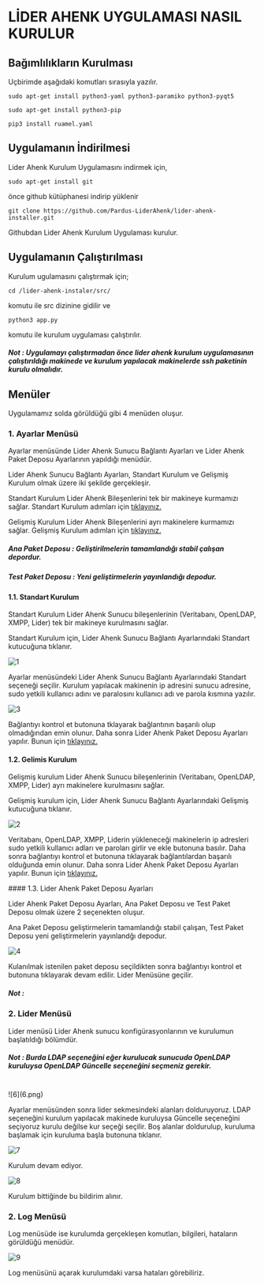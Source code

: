 # LİDER AHENK UYGULAMASI NASIL KURULUR

## Bağımlılıkların Kurulması

Uçbirimde aşağıdaki komutları sırasıyla yazılır.

````
sudo apt-get install python3-yaml python3-paramiko python3-pyqt5
````

````
sudo apt-get install python3-pip
````

````
pip3 install ruamel.yaml
````

## Uygulamanın İndirilmesi

Lider Ahenk Kurulum Uygulamasını indirmek için,

````
sudo apt-get install git
````

önce github kütüphanesi indirip yüklenir

````
git clone https://github.com/Pardus-LiderAhenk/lider-ahenk-installer.git
````

Githubdan Lider Ahenk Kurulum Uygulaması kurulur.

## Uygulamanın Çalıştırılması

Kurulum ugulamasını çalıştırmak için;

````
cd /lider-ahenk-instaler/src/
````

komutu ile src dizinine gidilir ve

````
python3 app.py
````

komutu ile kurulum uygulaması çalıştırılır.

##### Not : Uygulamayı çalıştırmadan önce lider ahenk kurulum uygulamasının çalıştırıldığı makinede ve  kurulum yapılacak makinelerde ssh paketinin kurulu olmalıdır.

## Menüler

Uygulamamız solda görüldüğü gibi 4 menüden oluşur.

### 1. Ayarlar Menüsü

Ayarlar menüsünde Lider Ahenk Sunucu Bağlantı Ayarları ve Lider Ahenk Paket Deposu Ayarlarının yapıldığı menüdür.

Lider Ahenk Sunucu Bağlantı Ayarları,
Standart Kurulum ve Gelişmiş Kurulum olmak üzere iki şekilde gerçekleşir.

Standart Kurulum Lider Ahenk Bileşenlerini tek bir makineye kurmamızı sağlar. Standart Kurulum adımları için <a href = "#standart" >tıklayınız.</a>

Gelişmiş Kurulum Lider Ahenk Bileşenlerini ayrı makinelere kurmamızı sağlar. Gelişmiş Kurulum adımları için <a href = "#gelismis" >tıklayınız.</a>

##### Ana Paket Deposu : Geliştirilmelerin tamamlandığı stabil çalışan depordur.

##### Test Paket Deposu : Yeni geliştirmelerin yayınlandığı depodur.

<p id = "standart"></p>

#### 1.1. Standart Kurulum

Standart Kurulum Lider Ahenk Sunucu bileşenlerinin (Veritabanı, OpenLDAP, XMPP, Lider) tek bir makineye kurulmasını sağlar.

Standart Kurulum için, Lider Ahenk Sunucu Bağlantı Ayarlarındaki Standart kutucuğuna tıklanır.

![1](1.png)


Ayarlar menüsündeki Lider Ahenk Sunucu Bağlantı Ayarlarındaki Standart seçeneği seçilir. Kurulum yapılacak makinenin ip adresini sunucu adresine, sudo yetkili kullanıcı adını ve paralosını kullanıcı adı ve parola kısmına yazılır.


![3](3.png)


Bağlantıyı kontrol et butonuna tklayarak bağlantının başarılı olup olmadığından emin olunur. Daha sonra Lider Ahenk Paket Deposu Ayarları yapılır. Bunun için <a href = "#ayarlar" >tıklayınız. </a>

<p id = "gelismis"></p>

#### 1.2. Gelimis Kurulum

Gelişmiş kurulum Lider Ahenk Sunucu bileşenlerinin (Veritabanı, OpenLDAP, XMPP, Lider) ayrı makinelere kurulmasını sağlar.

Gelişmiş kurulum için, Lider Ahenk Sunucu Bağlantı Ayarlarındaki Gelişmiş kutucuğuna tıklanır.


![2](2.png)

Veritabanı, OpenLDAP, XMPP, Liderin yükleneceği makinelerin ip adresleri sudo yetkili kullanıcı adları ve paroları girlir ve ekle butonuna basılır. Daha sonra bağlantıyı kontrol et butonuna tıklayarak bağlantılardan başarılı olduğunda emin olunur. Daha sonra Lider Ahenk Paket Deposu Ayarları yapılır. Bunun için <a href = "#ayarlar" >tıklayınız. </a>

<p id = "ayarlar">
#### 1.3. Lider Ahenk Paket Deposu Ayarları

Lider Ahenk Paket Deposu Ayarları, Ana Paket Deposu ve Test Paket Deposu olmak üzere 2 seçenekten oluşur. 

Ana Paket Deposu geliştirmelerin tamamlandığı stabil çalışan, Test Paket Deposu yeni geliştirmelerin yayınlandğı depodur.

![4](4.png)

Kulanılmak istenilen paket deposu seçildikten sonra bağlantıyı kontrol et butonuna tıklayarak devam edilir. Lider Menüsüne geçilir.

##### Not : 

### 2. Lider Menüsü

Lider menüsü Lider Ahenk sunucu konfigürasyonlarının ve kurulumun başlatıldığı bölümdür.

##### Not : Burda LDAP seçeneğini eğer kurulucak sunucuda  OpenLDAP kuruluysa OpenLDAP Güncelle seçeneğini seçmeniz gerekir.
<br>
![6](6.png)

Ayarlar menüsünden sonra lider sekmesindeki alanları dolduruyoruz. LDAP seçeneğini kurulum yapılacak makinede kuruluysa Güncelle seçeneğini seçiyoruz kurulu değilse kur seçeği seçilir. Boş alanlar doldurulup,
kuruluma başlamak için kuruluma başla butonuna tıklanır.

![7](7.png)

Kurulum devam ediyor.

![8](8.png)

Kurulum bittiğinde bu bildirim alınır.

### 2. Log Menüsü

Log menüsüde ise kurulumda gerçekleşen komutları, bilgileri, hataların görüldüğü menüdür.

![9](9.png)

Log menüsünü açarak kurulumdaki varsa hataları görebiliriz.

